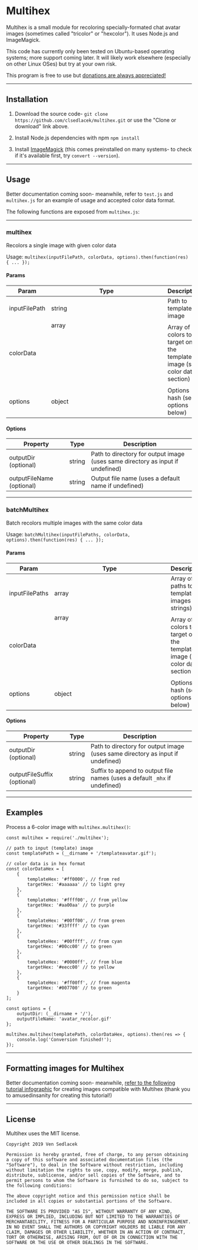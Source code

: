 # Multihex

Multihex is a small module for recoloring specially-formated chat avatar images (sometimes called "tricolor" or "hexcolor"). It uses Node.js and ImageMagick.

This code has currently only been tested on Ubuntu-based operating systems; more support coming later. It will likely work elsewhere (especially on other Linux OSes) but try at your own risk.

This program is free to use but [donations are always appreciated!](https://ko-fi.com/nventous)

---

## Installation

1. Download the source code- `git clone https://github.com/clsedlacek/multihex.git` or use the "Clone or download" link above.

2. Install Node.js dependencies with npm `npm install`

3. Install [ImageMagick](https://imagemagick.org/index.php) (this comes preinstalled on many systems- to check if it's available first, try `convert --version`).

---

## Usage

Better documentation coming soon- meanwhile, refer to `test.js` and `multihex.js` for an example of usage and accepted color data format.

The following functions are exposed from `multihex.js`:

---

### multihex

Recolors a single image with given color data

Usage: `multihex(inputFilePath, colorData, options).then(function(res) { ... });`

#### Params

| Param | Type | Description |
| ----- | ---- | ----------- |
| inputFilePath | string | Path to template image |
| colorData | array<object> | Array of colors to target on the template image (see color data section) |
| options | object | Options hash (see options below) |

#### Options

| Property | Type | Description |
| -------- | ---- | ----------- |
| outputDir (optional) | string | Path to directory for output image (uses same directory as input if undefined) |
| outputFileName (optional) | string | Output file name (uses a default name if undefined) |

---

### batchMultihex

Batch recolors multiple images with the same color data

Usage: `batchMultihex(inputFilePaths, colorData, options).then(function(res) { ... });`

#### Params

| Param | Type | Description |
| ----- | ---- | ----------- |
| inputFilePaths | array<string> | Array of paths to template images (as strings) |
| colorData | array<object> | Array of colors to target on the template image (see color data section |
| options | object | Options hash (see options below) |

#### Options

| Property | Type | Description |
| -------- | ---- | ----------- |
| outputDir (optional) | string | Path to directory for output image (uses same directory as input if undefined) |
| outputFileSuffix (optional) | string | Suffix to append to output file names (uses a default `_mhx` if undefined) |

---

## Examples

Process a 6-color image with `multihex.multihex()`:

```
const multihex = require('./multihex');

// path to input (template) image
const templatePath = (__dirname + '/templateavatar.gif');

// color data is in hex format
const colorDataHex = [
	{
		templateHex: '#ff0000', // from red
		targetHex: '#aaaaaa' // to light grey
	},
	{
		templateHex: '#ffff00', // from yellow
		targetHex: '#aa00aa' // to purple
	},
	{
		templateHex: '#00ff00', // from green
		targetHex: '#33ffff' // to cyan
	},
	{
		templateHex: '#00ffff', // from cyan
		targetHex: '#00cc00' // to green
	},
	{
		templateHex: '#0000ff', // from blue
		targetHex: '#eecc00' // to yellow
	},
	{
		templateHex: '#ff00ff', // from magenta
		targetHex: '#007700' // to green
	}
];

const options = {
	outputDir: (__dirname + '/'),
	outputFileName: 'avatar_recolor.gif'
};

multihex.multihex(templatePath, colorDataHex, options).then(res => {
	console.log('Conversion finished!');
});

```

---

## Formatting images for Multihex

Better documentation coming soon- meanwhile, [refer to the following tutorial infographic](https://www.deviantart.com/amusedinsanity/art/Tricolor-Hexacolor-Pose-Tutorial-for-CS4-206687253) for creating images compatible with Multihex (thank you to amusedinsanity for creating this tutorial!)

---

## License

Multihex uses the MIT license.

```
Copyright 2019 Ven Sedlacek

Permission is hereby granted, free of charge, to any person obtaining a copy of this software and associated documentation files (the "Software"), to deal in the Software without restriction, including without limitation the rights to use, copy, modify, merge, publish, distribute, sublicense, and/or sell copies of the Software, and to permit persons to whom the Software is furnished to do so, subject to the following conditions:

The above copyright notice and this permission notice shall be included in all copies or substantial portions of the Software.

THE SOFTWARE IS PROVIDED "AS IS", WITHOUT WARRANTY OF ANY KIND, EXPRESS OR IMPLIED, INCLUDING BUT NOT LIMITED TO THE WARRANTIES OF MERCHANTABILITY, FITNESS FOR A PARTICULAR PURPOSE AND NONINFRINGEMENT. IN NO EVENT SHALL THE AUTHORS OR COPYRIGHT HOLDERS BE LIABLE FOR ANY CLAIM, DAMAGES OR OTHER LIABILITY, WHETHER IN AN ACTION OF CONTRACT, TORT OR OTHERWISE, ARISING FROM, OUT OF OR IN CONNECTION WITH THE SOFTWARE OR THE USE OR OTHER DEALINGS IN THE SOFTWARE.
```
